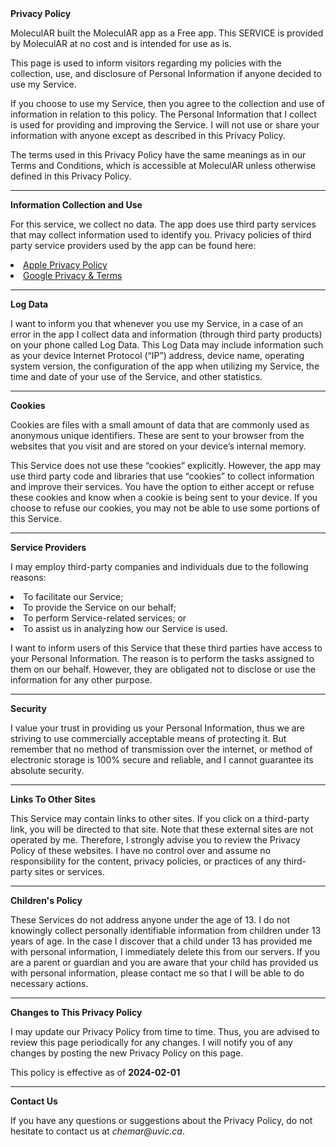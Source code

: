 <div style="text-align: left;">
<strong>Privacy Policy</strong>
</div>

<p>MoleculAR built the MoleculAR app as a Free app. This SERVICE is provided by MoleculAR at no cost and is intended for use as is.</p>

<p>This page is used to inform visitors regarding my policies with the collection, use, and disclosure of Personal Information if anyone decided to use my Service.</p>

<p>If you choose to use my Service, then you agree to the collection and use of information in relation to this policy. The Personal Information that I collect is used for providing and improving the Service. I will not use or share your information with anyone except as described in this Privacy Policy.</p>

<p>The terms used in this Privacy Policy have the same meanings as in our Terms and Conditions, which is accessible at MoleculAR unless otherwise defined in this Privacy Policy.</p>
<hr>

<div style="text-align: left;">
<strong>Information Collection and Use</strong>
</div>

<p>For this service, we collect no data. The app does use third party services that may collect information used to identify you. Privacy policies of third party service providers used by the app can be found here:
 <li><a href="https://www.apple.com/legal/privacy/en-ww/">Apple Privacy Policy</a></li>
 <li><a href="https://policies.google.com/privacy?hl=en-US">Google Privacy & Terms</a></li></p>
<hr>

<div style="text-align: left;">
<strong>Log Data</strong>
</div>

<p>I want to inform you that whenever you use my Service, in a case of an error in the app I collect data and information (through third party products) on your phone called Log Data. This Log Data may include information such as your device Internet Protocol (“IP”) address, device name, operating system version, the configuration of the app when utilizing my Service, the time and date of your use of the Service, and other statistics.</p>
<hr>

<div style="text-align: left;">
<strong>Cookies</strong>
</div>

<p>Cookies are files with a small amount of data that are commonly used as anonymous unique identifiers. These are sent to your browser from the websites that you visit and are stored on your device’s internal memory.</p>

<p>This Service does not use these “cookies” explicitly. However, the app may use third party code and libraries that use “cookies” to collect information and improve their services. You have the option to either accept or refuse these cookies and know when a cookie is being sent to your device. If you choose to refuse our cookies, you may not be able to use some portions of this Service.</p>
<hr>

<div style="text-align: left;">
<strong>Service Providers</strong>
</div>

<p>I may employ third-party companies and individuals due to the following reasons:
<li>To facilitate our Service;</li>
<li>To provide the Service on our behalf;</li>
<li>To perform Service-related services; or</li>
<li>To assist us in analyzing how our Service is used.</li></p>

<p>I want to inform users of this Service that these third parties have access to your Personal Information. The reason is to perform the tasks assigned to them on our behalf. However, they are obligated not to disclose or use the information for any other purpose.</p>
<hr>

<div style="text-align: left;">
<strong>Security</strong>
</div>

<p>I value your trust in providing us your Personal Information, thus we are striving to use commercially acceptable means of protecting it. But remember that no method of transmission over the internet, or method of electronic storage is 100% secure and reliable, and I cannot guarantee its absolute security.</p>
<hr>

<div style="text-align: left;">
<strong>Links To Other Sites</strong>
</div>

<p>This Service may contain links to other sites. If you click on a third-party link, you will be directed to that site. Note that these external sites are not operated by me. Therefore, I strongly advise you to review the Privacy Policy of these websites. I have no control over and assume no responsibility for the content, privacy policies, or practices of any third-party sites or services.</p>
<hr>

<div style="text-align: left;">
<strong>Children's Policy</strong>
</div>

<p>These Services do not address anyone under the age of 13. I do not knowingly collect personally identifiable information from children under 13 years of age. In the case I discover that a child under 13 has provided me with personal information, I immediately delete this from our servers. If you are a parent or guardian and you are aware that your child has provided us with personal information, please contact me so that I will be able to do necessary actions.</p>
<hr>

<div style="text-align: left;">
<strong>Changes to This Privacy Policy</strong>
</div>

<p>I may update our Privacy Policy from time to time. Thus, you are advised to review this page periodically for any changes. I will notify you of any changes by posting the new Privacy Policy on this page.</p>

<p>This policy is effective as of <strong>2024-02-01</strong></p>
<hr>

<div style="text-align: left;">
<strong>Contact Us</strong>
</div>

<p>If you have any questions or suggestions about the Privacy Policy, do not hesitate to contact us at <i>chemar@uvic.ca</i>.

